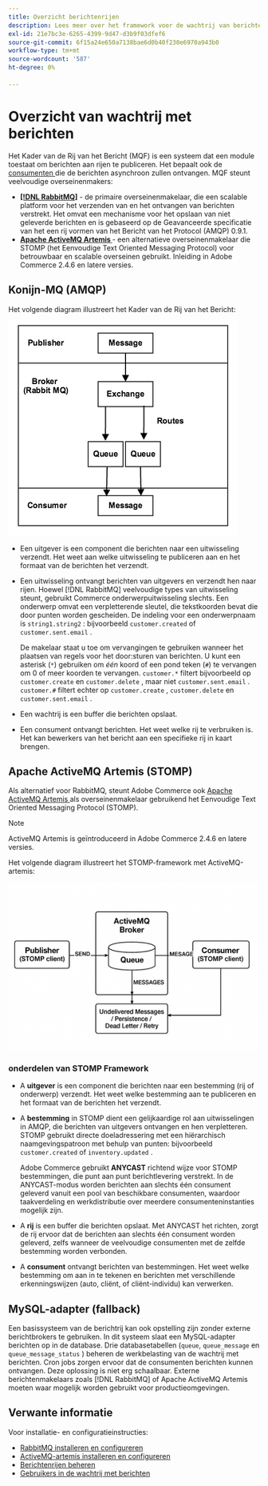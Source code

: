 ```yaml
---
title: Overzicht berichtenrijen
description: Lees meer over het framework voor de wachtrij van berichten en hoe dit werkt met de Adobe Commerce-toepassing.
exl-id: 21e7bc3e-6265-4399-9d47-d3b9f03dfef6
source-git-commit: 6f15a24e650a7138bae6d0b40f230e6970a943b0
workflow-type: tm+mt
source-wordcount: '587'
ht-degree: 0%

---
```


# Overzicht van wachtrij met berichten

Het Kader van de Rij van het Bericht (MQF) is een systeem dat een module toestaat om berichten aan rijen te publiceren. Het bepaalt ook de [ consumenten ](consumers.md) die de berichten asynchroon zullen ontvangen. MQF steunt veelvoudige overseinenmakers:

- **[[!DNL RabbitMQ]](https://www.rabbitmq.com)** - de primaire overseinenmakelaar, die een scalable platform voor het verzenden van en het ontvangen van berichten verstrekt. Het omvat een mechanisme voor het opslaan van niet geleverde berichten en is gebaseerd op de Geavanceerde specificatie van het een rij vormen van het Bericht van het Protocol (AMQP) 0.9.1.
- **[Apache ActiveMQ Artemis ](https://activemq.apache.org/components/artemis/)** - een alternatieve overseinenmakelaar die STOMP (het Eenvoudige Text Oriented Messaging Protocol) voor betrouwbaar en scalable overseinen gebruikt. Inleiding in Adobe Commerce 2.4.6 en latere versies.

## Konijn-MQ (AMQP)

Het volgende diagram illustreert het Kader van de Rij van het Bericht:

![ Kader van de Rij van het Bericht ](../../assets/configuration/mq-framework.png)

- Een uitgever is een component die berichten naar een uitwisseling verzendt. Het weet aan welke uitwisseling te publiceren aan en het formaat van de berichten het verzendt.

- Een uitwisseling ontvangt berichten van uitgevers en verzendt hen naar rijen. Hoewel [!DNL RabbitMQ] veelvoudige types van uitwisseling steunt, gebruikt Commerce onderwerpuitwisseling slechts. Een onderwerp omvat een verpletterende sleutel, die tekstkoorden bevat die door punten worden gescheiden. De indeling voor een onderwerpnaam is `string1.string2` : bijvoorbeeld `customer.created` of `customer.sent.email` .

  De makelaar staat u toe om vervangingen te gebruiken wanneer het plaatsen van regels voor het door:sturen van berichten. U kunt een asterisk (`*`) gebruiken om _één_ koord of een pond teken (`#`) te vervangen om 0 of meer koorden te vervangen. `customer.*` filtert bijvoorbeeld op `customer.create` en `customer.delete` , maar niet `customer.sent.email` . `customer.#` filtert echter op `customer.create` , `customer.delete` en `customer.sent.email` .

- Een wachtrij is een buffer die berichten opslaat.

- Een consument ontvangt berichten. Het weet welke rij te verbruiken is. Het kan bewerkers van het bericht aan een specifieke rij in kaart brengen.

## Apache ActiveMQ Artemis (STOMP)

Als alternatief voor RabbitMQ, steunt Adobe Commerce ook [ Apache ActiveMQ Artemis ](https://activemq.apache.org/components/artemis/) als overseinenmakelaar gebruikend het Eenvoudige Text Oriented Messaging Protocol (STOMP).

>[!NOTE]
>
>ActiveMQ Artemis is geïntroduceerd in Adobe Commerce 2.4.6 en latere versies.

Het volgende diagram illustreert het STOMP-framework met ActiveMQ-artemis:

![ STOMP Framework ](../../assets/configuration/stomp-framework.png)

### onderdelen van STOMP Framework

- A **uitgever** is een component die berichten naar een bestemming (rij of onderwerp) verzendt. Het weet welke bestemming aan te publiceren en het formaat van de berichten het verzendt.

- A **bestemming** in STOMP dient een gelijkaardige rol aan uitwisselingen in AMQP, die berichten van uitgevers ontvangen en hen verpletteren. STOMP gebruikt directe doeladressering met een hiërarchisch naamgevingspatroon met behulp van punten: bijvoorbeeld `customer.created` of `inventory.updated` .

  Adobe Commerce gebruikt **ANYCAST** richtend wijze voor STOMP bestemmingen, die punt aan punt berichtlevering verstrekt. In de ANYCAST-modus worden berichten aan slechts één consument geleverd vanuit een pool van beschikbare consumenten, waardoor taakverdeling en werkdistributie over meerdere consumenteninstanties mogelijk zijn.

- A **rij** is een buffer die berichten opslaat. Met ANYCAST het richten, zorgt de rij ervoor dat de berichten aan slechts één consument worden geleverd, zelfs wanneer de veelvoudige consumenten met de zelfde bestemming worden verbonden.

- A **consument** ontvangt berichten van bestemmingen. Het weet welke bestemming om aan in te tekenen en berichten met verschillende erkenningswijzen (auto, cliënt, of cliënt-individu) kan verwerken.

## MySQL-adapter (fallback)

Een basissysteem van de berichtrij kan ook opstelling zijn zonder externe berichtbrokers te gebruiken. In dit systeem slaat een MySQL-adapter berichten op in de database. Drie databasetabellen (`queue`, `queue_message` en `queue_message_status` ) beheren de werkbelasting van de wachtrij met berichten. Cron jobs zorgen ervoor dat de consumenten berichten kunnen ontvangen. Deze oplossing is niet erg schaalbaar. Externe berichtenmakelaars zoals [!DNL RabbitMQ] of Apache ActiveMQ Artemis moeten waar mogelijk worden gebruikt voor productieomgevingen.

## Verwante informatie

Voor installatie- en configuratieinstructies:

- [RabbitMQ installeren en configureren](../../installation/prerequisites/rabbitmq.md)
- [ActiveMQ-artemis installeren en configureren](../../installation/prerequisites/activemq.md)
- [Berichtenrijen beheren](manage-message-queues.md)
- [Gebruikers in de wachtrij met berichten](consumers.md)
